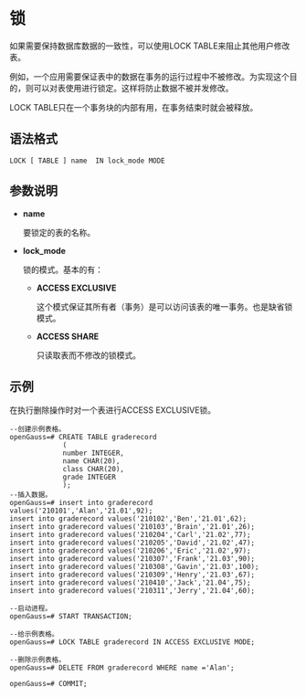 # 锁<a name="ZH-CN_TOPIC_0000001225179937"></a>

如果需要保持数据库数据的一致性，可以使用LOCK TABLE来阻止其他用户修改表。

例如，一个应用需要保证表中的数据在事务的运行过程中不被修改。为实现这个目的，则可以对表使用进行锁定。这样将防止数据不被并发修改。

LOCK TABLE只在一个事务块的内部有用，在事务结束时就会被释放。

## 语法格式<a name="section1632155118333"></a>

```
LOCK [ TABLE ] name  IN lock_mode MODE
```

## 参数说明<a name="section6973139183420"></a>

-   **name**

    要锁定的表的名称。

-   **lock\_mode**

    锁的模式。基本的有：

    -   **ACCESS EXCLUSIVE**

        这个模式保证其所有者（事务）是可以访问该表的唯一事务。也是缺省锁模式。

    -   **ACCESS SHARE**

        只读取表而不修改的锁模式。



## 示例<a name="zh-cn_topic_0283136808_zh-cn_topic_0237122168_zh-cn_topic_0059778442_s9884bdbe455b460a9a2dde267283b75b"></a>

在执行删除操作时对一个表进行ACCESS EXCLUSIVE锁。

```
--创建示例表格。
openGauss=# CREATE TABLE graderecord  
             (  
             number INTEGER,  
             name CHAR(20),  
             class CHAR(20),  
             grade INTEGER
             );
--插入数据。
openGauss=# insert into graderecord values('210101','Alan','21.01',92);  
insert into graderecord values('210102','Ben','21.01',62);  
insert into graderecord values('210103','Brain','21.01',26);  
insert into graderecord values('210204','Carl','21.02',77);  
insert into graderecord values('210205','David','21.02',47);  
insert into graderecord values('210206','Eric','21.02',97);  
insert into graderecord values('210307','Frank','21.03',90);  
insert into graderecord values('210308','Gavin','21.03',100); 
insert into graderecord values('210309','Henry','21.03',67);  
insert into graderecord values('210410','Jack','21.04',75);  
insert into graderecord values('210311','Jerry','21.04',60);

--启动进程。
openGauss=# START TRANSACTION;

--给示例表格。
openGauss=# LOCK TABLE graderecord IN ACCESS EXCLUSIVE MODE;

--删除示例表格。
openGauss=# DELETE FROM graderecord WHERE name ='Alan';

openGauss=# COMMIT;
```


